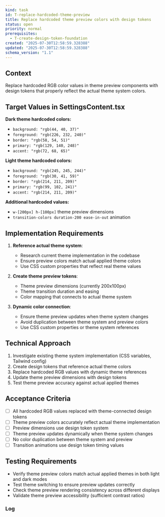```yaml
---
kind: task
id: T-replace-hardcoded-theme-preview
title: Replace hardcoded theme preview colors with design tokens
status: open
priority: normal
prerequisites:
  - T-create-design-token-foundation
created: "2025-07-30T12:58:59.328388"
updated: "2025-07-30T12:58:59.328388"
schema_version: "1.1"
---
```


## Context

Replace hardcoded RGB color values in theme preview components with design tokens that properly reflect the actual theme system colors.

## Target Values in SettingsContent.tsx

**Dark theme hardcoded colors:**

- `background: "rgb(44, 40, 37)"`
- `foreground: "rgb(226, 232, 240)"`
- `border: "rgb(58, 54, 51)"`
- `primary: "rgb(129, 140, 248)"`
- `accent: "rgb(72, 68, 65)"`

**Light theme hardcoded colors:**

- `background: "rgb(245, 245, 244)"`
- `foreground: "rgb(30, 41, 59)"`
- `border: "rgb(214, 211, 209)"`
- `primary: "rgb(99, 102, 241)"`
- `accent: "rgb(214, 211, 209)"`

**Additional hardcoded values:**

- `w-[200px] h-[100px]` theme preview dimensions
- `transition-colors duration-200 ease-in-out` animation

## Implementation Requirements

1. **Reference actual theme system**:
   - Research current theme implementation in the codebase
   - Ensure preview colors match actual applied theme colors
   - Use CSS custom properties that reflect real theme values

2. **Create theme preview tokens**:
   - Theme preview dimensions (currently 200x100px)
   - Theme transition duration and easing
   - Color mapping that connects to actual theme system

3. **Dynamic color connection**:
   - Ensure theme preview updates when theme system changes
   - Avoid duplication between theme system and preview colors
   - Use CSS custom properties or theme system references

## Technical Approach

1. Investigate existing theme system implementation (CSS variables, Tailwind config)
2. Create design tokens that reference actual theme colors
3. Replace hardcoded RGB values with dynamic theme references
4. Update theme preview dimensions with design tokens
5. Test theme preview accuracy against actual applied themes

## Acceptance Criteria

- [ ] All hardcoded RGB values replaced with theme-connected design tokens
- [ ] Theme preview colors accurately reflect actual theme implementation
- [ ] Preview dimensions use design token system
- [ ] Theme preview updates dynamically when theme system changes
- [ ] No color duplication between theme system and preview
- [ ] Transition animations use design token timing values

## Testing Requirements

- Verify theme preview colors match actual applied themes in both light and dark modes
- Test theme switching to ensure preview updates correctly
- Check theme preview rendering consistency across different displays
- Validate theme preview accessibility (sufficient contrast ratios)

### Log

